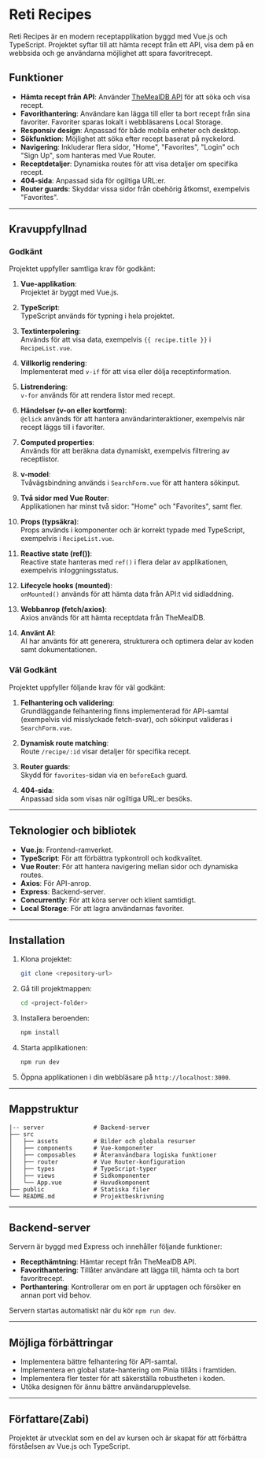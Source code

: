 # Reti Recipes

Reti Recipes är en modern receptapplikation byggd med Vue.js och TypeScript. Projektet syftar till att hämta recept från ett API, visa dem på en webbsida och ge användarna möjlighet att spara favoritrecept.

## Funktioner

- **Hämta recept från API**: Använder [TheMealDB API](https://www.themealdb.com/) för att söka och visa recept.
- **Favorithantering**: Användare kan lägga till eller ta bort recept från sina favoriter. Favoriter sparas lokalt i webbläsarens Local Storage.
- **Responsiv design**: Anpassad för både mobila enheter och desktop.
- **Sökfunktion**: Möjlighet att söka efter recept baserat på nyckelord.
- **Navigering**: Inkluderar flera sidor, "Home", "Favorites", "Login" och "Sign Up", som hanteras med Vue Router.
- **Receptdetaljer**: Dynamiska routes för att visa detaljer om specifika recept.
- **404-sida**: Anpassad sida för ogiltiga URL:er.
- **Router guards**: Skyddar vissa sidor från obehörig åtkomst, exempelvis "Favorites".

---

## Kravuppfyllnad

### **Godkänt**
Projektet uppfyller samtliga krav för godkänt:

1. **Vue-applikation**:  
   Projektet är byggt med Vue.js.

2. **TypeScript**:  
   TypeScript används för typning i hela projektet.

3. **Textinterpolering**:  
   Används för att visa data, exempelvis `{{ recipe.title }}` i `RecipeList.vue`.

4. **Villkorlig rendering**:  
   Implementerat med `v-if` för att visa eller dölja receptinformation.

5. **Listrendering**:  
   `v-for` används för att rendera listor med recept.

6. **Händelser (v-on eller kortform)**:  
   `@click` används för att hantera användarinteraktioner, exempelvis när recept läggs till i favoriter.

7. **Computed properties**:  
   Används för att beräkna data dynamiskt, exempelvis filtrering av receptlistor.

8. **v-model**:  
   Tvåvägsbindning används i `SearchForm.vue` för att hantera sökinput.

9. **Två sidor med Vue Router**:  
   Applikationen har minst två sidor: "Home" och "Favorites", samt fler.

10. **Props (typsäkra)**:  
    Props används i komponenter och är korrekt typade med TypeScript, exempelvis i `RecipeList.vue`.

11. **Reactive state (ref())**:  
    Reactive state hanteras med `ref()` i flera delar av applikationen, exempelvis inloggningsstatus.

12. **Lifecycle hooks (mounted)**:  
    `onMounted()` används för att hämta data från API:t vid sidladdning.

13. **Webbanrop (fetch/axios)**:  
    Axios används för att hämta receptdata från TheMealDB.

14. **Använt AI**:  
    AI har använts för att generera, strukturera och optimera delar av koden samt dokumentationen.

### **Väl Godkänt**
Projektet uppfyller följande krav för väl godkänt:

1. **Felhantering och validering**:  
   Grundläggande felhantering finns implementerad för API-samtal (exempelvis vid misslyckade fetch-svar), och sökinput valideras i `SearchForm.vue`.

2. **Dynamisk route matching**:  
   Route `/recipe/:id` visar detaljer för specifika recept.

3. **Router guards**:  
   Skydd för `favorites`-sidan via en `beforeEach` guard.

4. **404-sida**:  
   Anpassad sida som visas när ogiltiga URL:er besöks.

---

## Teknologier och bibliotek

- **Vue.js**: Frontend-ramverket.
- **TypeScript**: För att förbättra typkontroll och kodkvalitet.
- **Vue Router**: För att hantera navigering mellan sidor och dynamiska routes.
- **Axios**: För API-anrop.
- **Express**: Backend-server.
- **Concurrently**: För att köra server och klient samtidigt.
- **Local Storage**: För att lagra användarnas favoriter.

---

## Installation

1. Klona projektet:
   ```bash
   git clone <repository-url>
   ```

2. Gå till projektmappen:
   ```bash
   cd <project-folder>
   ```

3. Installera beroenden:
   ```bash
   npm install
   ```

4. Starta applikationen:
   ```bash
   npm run dev
   ```

5. Öppna applikationen i din webbläsare på `http://localhost:3000`.

---

## Mappstruktur

```
|-- server              # Backend-server
├── src
│   ├── assets          # Bilder och globala resurser
│   ├── components      # Vue-komponenter
│   ├── composables     # Återanvändbara logiska funktioner
│   ├── router          # Vue Router-konfiguration
│   ├── types           # TypeScript-typer
│   ├── views           # Sidkomponenter
│   └── App.vue         # Huvudkomponent
├── public              # Statiska filer
└── README.md           # Projektbeskrivning
```

---

## Backend-server

Servern är byggd med Express och innehåller följande funktioner:

- **Recepthämtning**: Hämtar recept från TheMealDB API.
- **Favorithantering**: Tillåter användare att lägga till, hämta och ta bort favoritrecept.
- **Porthantering**: Kontrollerar om en port är upptagen och försöker en annan port vid behov.

Servern startas automatiskt när du kör `npm run dev`.

---

## Möjliga förbättringar

- Implementera bättre felhantering för API-samtal.
- Implementera en global state-hantering om Pinia tillåts i framtiden.
- Implementera fler tester för att säkerställa robustheten i koden.
- Utöka designen för ännu bättre användarupplevelse.

---

## Författare(Zabi)

Projektet är utvecklat som en del av kursen och är skapat för att förbättra förståelsen av Vue.js och TypeScript.







